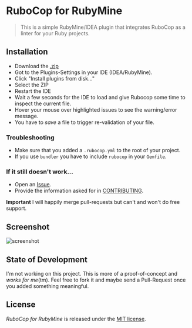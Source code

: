 # RuboCop for RubyMine

> This is a simple RubyMine/IDEA plugin that integrates RuboCop as a linter for your Ruby projects.

## Installation

- Download the [.zip](https://github.com/sirlantis/rubocop-for-rubymine/releases)
- Got to the Plugins-Settings in your IDE (IDEA/RubyMine).
- Click "Install plugins from disk..."
- Select the ZIP
- Restart the IDE
- Wait a few seconds for the IDE to load and give Rubocop some time to inspect the current file.
- Hover your mouse over highlighted issues to see the warning/error message.
- You have to *save* a file to trigger re-validation of your file.

### Troubleshooting

- Make sure that you added a `.rubocop.yml` to the root of your project.
- If you use `bundler` you have to include `rubocop` in your `Gemfile`.

### If it still doesn't work...

- Open an [Issue](https://github.com/sirlantis/rubocop-for-rubymine/issues/new).
- Provide the information asked for in [CONTRIBUTING](https://github.com/sirlantis/rubocop-for-rubymine/blob/master/CONTRIBUTING.md).

**Important** I will happily merge pull-requests but can't and won't do free support.

## Screenshot

![screenshot](https://cloud.githubusercontent.com/assets/56807/5009481/9bbee3b4-6a67-11e4-8bf9-2a32c3bc3d5e.png)

## State of Development

I'm not working on this project. This is more of a proof-of-concept and *works for me*(tm).
Feel free to fork it and maybe send a Pull-Request once you added something meaningful.

## License

*RuboCop for RubyMine* is released under the [MIT license](http://www.opensource.org/licenses/MIT).
